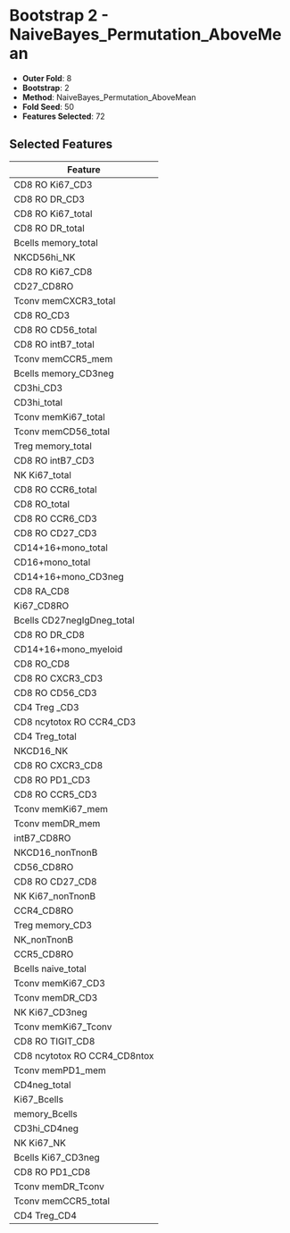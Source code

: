# Bootstrap 2 - NaiveBayes_Permutation_AboveMean

- **Outer Fold**: 8
- **Bootstrap**: 2
- **Method**: NaiveBayes_Permutation_AboveMean
- **Fold Seed**: 50
- **Features Selected**: 72

## Selected Features

| Feature |
|---------|
| CD8  RO Ki67_CD3 |
| CD8 RO DR_CD3 |
| CD8 RO Ki67_total |
| CD8 RO DR_total |
| Bcells memory_total |
| NKCD56hi_NK |
| CD8 RO Ki67_CD8 |
| CD27_CD8RO |
| Tconv memCXCR3_total |
| CD8 RO_CD3 |
| CD8 RO CD56_total |
| CD8 RO intB7_total |
| Tconv memCCR5_mem |
| Bcells memory_CD3neg |
| CD3hi_CD3 |
| CD3hi_total |
| Tconv memKi67_total |
| Tconv memCD56_total |
| Treg memory_total |
| CD8 RO intB7_CD3 |
| NK Ki67_total |
| CD8 RO CCR6_total |
| CD8 RO_total |
| CD8 RO CCR6_CD3 |
| CD8 RO CD27_CD3 |
| CD14+16+mono_total |
| CD16+mono_total |
| CD14+16+mono_CD3neg |
| CD8 RA_CD8 |
| Ki67_CD8RO |
| Bcells CD27negIgDneg_total |
| CD8 RO DR_CD8 |
| CD14+16+mono_myeloid |
| CD8 RO_CD8 |
| CD8 RO CXCR3_CD3 |
| CD8 RO CD56_CD3 |
| CD4 Treg _CD3 |
| CD8 ncytotox RO CCR4_CD3 |
| CD4 Treg_total |
| NKCD16_NK |
| CD8 RO CXCR3_CD8 |
| CD8 RO PD1_CD3 |
| CD8 RO CCR5_CD3 |
| Tconv memKi67_mem |
| Tconv memDR_mem |
| intB7_CD8RO |
| NKCD16_nonTnonB |
| CD56_CD8RO |
| CD8 RO CD27_CD8 |
| NK Ki67_nonTnonB |
| CCR4_CD8RO |
| Treg memory_CD3 |
| NK_nonTnonB |
| CCR5_CD8RO |
| Bcells naive_total |
| Tconv memKi67_CD3 |
| Tconv memDR_CD3 |
| NK Ki67_CD3neg |
| Tconv memKi67_Tconv |
| CD8 RO TIGIT_CD8 |
| CD8 ncytotox RO CCR4_CD8ntox |
| Tconv memPD1_mem |
| CD4neg_total |
| Ki67_Bcells |
| memory_Bcells |
| CD3hi_CD4neg |
| NK Ki67_NK |
| Bcells Ki67_CD3neg |
| CD8 RO PD1_CD8 |
| Tconv memDR_Tconv |
| Tconv memCCR5_total |
| CD4 Treg_CD4 |
